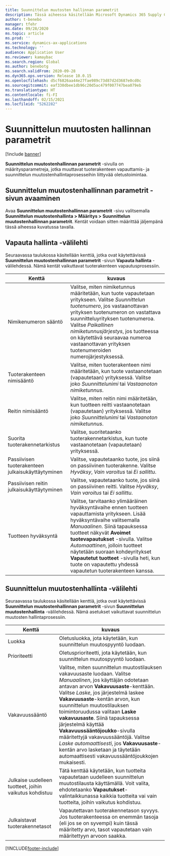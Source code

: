 ```yaml
---
title: Suunnittelun muutosten hallinnan parametrit
description: Tässä aiheessa käsitellään Microsoft Dynamics 365 Supply Chain Managementn suunnittelun muutostenhallintatoimintojen määrittämistä.
author: t-benebo
manager: tfehr
ms.date: 09/28/2020
ms.topic: article
ms.prod: ''
ms.service: dynamics-ax-applications
ms.technology: ''
audience: Application User
ms.reviewer: kamaybac
ms.search.region: Global
ms.author: benebotg
ms.search.validFrom: 2020-09-28
ms.dyn365.ops.version: Release 10.0.15
ms.openlocfilehash: d5cf6826aa44e27fae989c73d87d2d3687e0cd0c
ms.sourcegitcommit: eaf330dbee1db96c20d5ac479f007747bea079eb
ms.translationtype: HT
ms.contentlocale: fi-FI
ms.lasthandoff: 02/15/2021
ms.locfileid: "5262282"
---
```

# <a name="engineering-change-management-parameters"></a>Suunnittelun muutosten hallinnan parametrit

[!include [banner](../includes/banner.md)]

**Suunnittelun muutostenhallinnan parametrit** -sivulla on määritysparametreja, jotka muuttavat tuoterakenteen vapauttamis- ja suunnittelun muutostenhallintaprosesseihin liittyvää oletustoimintaa.

## <a name="open-the-engineering-change-management-parameters-page"></a>Suunnittelun muutostenhallinnan parametrit -sivun avaaminen

Avaa **Suunnittelun muutostenhallinnan parametrit** -sivu valitsemalla **Suunnittelun muutostenhallinta \> Määritys \> Suunnittelun muutostenhallinnan parametrit**. Kentät voidaan sitten määrittää jäljempänä tässä aiheessa kuvatussa tavalla.

## <a name="release-control-tab"></a>Vapauta hallinta -välilehti

Seuraavassa taulukossa käsitellään kenttiä, jotka ovat käytettävissä **Suunnittelun muutostenhallinnan parametrit** -sivun **Vapauta hallinta** -välilehdessä. Nämä kentät vaikuttavat tuoterakenteen vapautusprosessiin.

| Kenttä | kuvaus |
|---|---|
| Nimikenumeron sääntö | Valitse, miten nimiketunnus määritetään, kun tuote vapautetaan yritykseen. Valitse *Suunnittelun tuotenumero*, jos vastaanottavan yrityksen tuotenumeron on vastattava suunnitteluyrityksen tuotenumeroa. Valitse *Paikallinen nimiketunnusjärjestys*, jos tuotteessa on käytettävä seuraavaa numeroa vastaanottavan yrityksen tuotenumeroiden numerojärjestyksessä. |
| Tuoterakenteen nimisääntö | Valitse, miten tuoterakenteen nimi määritetään, kun tuote vastaanotetaan (vapautetaan) yrityksessä. Valitse joko *Suunnittelunimi* tai *Vastaanoton nimiketunnus*. |
| Reitin nimisääntö | Valitse, miten reitin nimi määritetään, kun tuotteen reitti vastaanotetaan (vapautetaan) yrityksessä. Valitse joko *Suunnittelunimi* tai *Vastaanoton nimiketunnus*. |
| Suorita tuoterakennetarkistus | Valitse, suoritetaanko tuoterakennetarkistus, kun tuote vastaanotetaan (vapautetaan) yrityksessä. |
| Passiivisen tuoterakenteen julkaisukäyttäytyminen | Valitse, vapautetaanko tuote, jos siinä on passiivinen tuoterakenne. Valitse *Hyväksy*, *Vain varoitus* tai *Ei sallittu*. |
| Passiivisen reitin julkaisukäyttäytyminen | Valitse, vapautetaanko tuote, jos siinä on passiivinen reitti. Valitse *Hyväksy*, *Vain varoitus* tai *Ei sallittu*.|
| Tuotteen hyväksyntä | Valitse, tarvitaanko ylimääräinen hyväksyntävaihe ennen tuotteen vapauttamista yritykseen. Lisää hyväksyntävaihe valitsemalla *Manuaalinen*. Siinä tapauksessa tuotteet näkyvät **Avoimet tuotevapautukset** -sivulla. Valitse *Automaattinen*, jolloin tuotteet näytetään suoraan kohdeyritykset **Vapautetut tuotteet** -sivulla heti, kun tuote on vapautettu yhdessä vapautetun tuoterakenteen kanssa. |

## <a name="engineering-change-management-tab"></a>Suunnittelun muutostenhallinta -välilehti

Seuraavassa taulukossa käsitellään kenttiä, jotka ovat käytettävissä **Suunnittelun muutostenhallinnan parametrit** -sivun **Suunnittelun muutostenhallinta** -välilehdessä. Nämä asetukset vaikuttavat suunnittelun muutosten hallintaprosessiin.

| Kenttä | kuvaus |
|---|---|
| Luokka | Oletusluokka, jota käytetään, kun suunnittelun muutospyyntö luodaan. |
| Prioriteetti | Oletusprioriteetti, jota käytetään, kun suunnittelun muutospyyntö luodaan. |
| Vakavuussääntö | Valitse, miten suunnittelun muutostilauksen vakavuusaste luodaan. Valitse *Manuaalinen*, jos käyttäjän odotetaan antavan arvon **Vakavuusaste**-kenttään. Valitse *Laske*, jos järjestelmä laskee **Vakavuusaste**-kentän arvon, kun suunnittelun muutostilauksen toimintoruudussa valitaan **Laske vakavuusaste**. Siinä tapauksessa järjestelmä käyttää **Vakavuussääntöjoukko**-sivulla määritettyjä vakavuussääntöjä. Valitse *Laske automaattisesti*, jos **Vakavuusaste**-kentän arvo lasketaan ja täytetään automaattisesti vakavuussääntöjoukkojen mukaisesti. |
| Julkaise uudelleen tuotteet, joihin vaikutus kohdistuu | Tätä kenttää käytetään, kun tuotteita vapautetaan uudelleen suunnittelun muutostilausta käyttämällä. Voit valita, ehdotetaanko **Vapautukset**-valintaikkunassa kaikkia tuotteita vai vain tuotteita, joihin vaikutus kohdistuu. |
| Julkaistavat tuoterakennetasot | Vapautettavan tuoterakennetason syvyys. Jos tuoterakenteessa on enemmän tasoja (eli jos se on syvempi) kuin tässä määritetty arvo, tasot vapautetaan vain määritettyyn arvoon saakka. |


[!INCLUDE[footer-include](../../includes/footer-banner.md)]